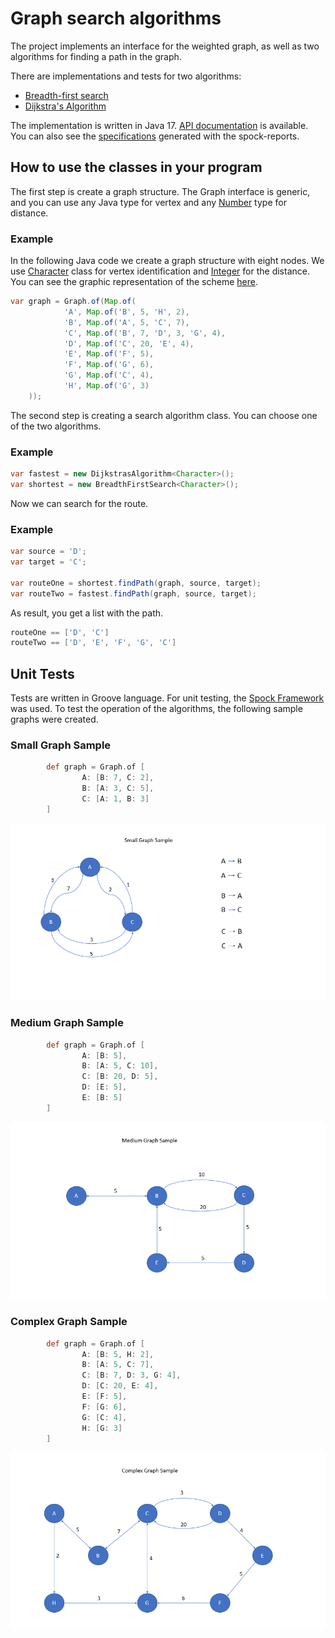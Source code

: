 # Graph search algorithms

The project implements an interface for the weighted graph, as well as two algorithms for finding a path in the graph.

There are implementations and tests for two algorithms:

- [Breadth-first search](https://en.wikipedia.org/wiki/Breadth-first_search)
- [Dijkstra's Algorithm](https://en.wikipedia.org/wiki/Dijkstra%27s_algorithm)

The implementation is written in Java 17. [API documentation](api) is available. 
You can also see the [specifications](spock-reports) generated with the spock-reports.

## How to use the classes in your program

The first step is create a graph structure. The Graph interface is generic, and you can use any Java type for vertex and any [Number](https://docs.oracle.com/en/java/javase/17/docs/api/java.base/java/lang/Number.html) type for distance. 

### Example
In the following Java code we create a graph structure with eight nodes. We use [Character](https://docs.oracle.com/en/java/javase/17/docs/api/java.base/java/lang/Character.html) class for vertex identification and [Integer](https://docs.oracle.com/en/java/javase/17/docs/api/java.base/java/lang/Integer.html) for the distance. You can see the graphic representation of the scheme [here](assets/complex.gif). 

```java
var graph = Graph.of(Map.of(
            'A', Map.of('B', 5, 'H', 2),
            'B', Map.of('A', 5, 'C', 7),
            'C', Map.of('B', 7, 'D', 3, 'G', 4),
            'D', Map.of('C', 20, 'E', 4),
            'E', Map.of('F', 5),
            'F', Map.of('G', 6),
            'G', Map.of('C', 4),
            'H', Map.of('G', 3)
    ));
```

The second step is creating a search algorithm class. You can choose one of the two algorithms. 

### Example

```java
var fastest = new DijkstrasAlgorithm<Character>();
var shortest = new BreadthFirstSearch<Character>();
```

Now we can search for the route.

### Example

```java
var source = 'D';
var target = 'C';

var routeOne = shortest.findPath(graph, source, target);
var routeTwo = fastest.findPath(graph, source, target);
```

As result, you get a list with the path. 

```java
routeOne == ['D', 'C']   
routeTwo == ['D', 'E', 'F', 'G', 'C']
```

## Unit Tests

Tests are written in Groove language. For unit testing, the [Spock Framework](https://spockframework.org/) was used. To test the operation of the algorithms, the following sample graphs were created.

### Small Graph Sample

```groovy
        def graph = Graph.of [
                A: [B: 7, C: 2],
                B: [A: 3, C: 5],
                C: [A: 1, B: 3]
        ]
```

![Small Graph](assets/small.gif)


### Medium Graph Sample

```groovy
        def graph = Graph.of [
                A: [B: 5],
                B: [A: 5, C: 10],
                C: [B: 20, D: 5],
                D: [E: 5],
                E: [B: 5]
        ]
```

![Medium Graph](assets/medium.gif)

### Complex Graph Sample

```groovy
        def graph = Graph.of [
                A: [B: 5, H: 2],
                B: [A: 5, C: 7],
                C: [B: 7, D: 3, G: 4],
                D: [C: 20, E: 4],
                E: [F: 5],
                F: [G: 6],
                G: [C: 4],
                H: [G: 3]
        ]
```
![Complex Graph](assets/complex.gif)

